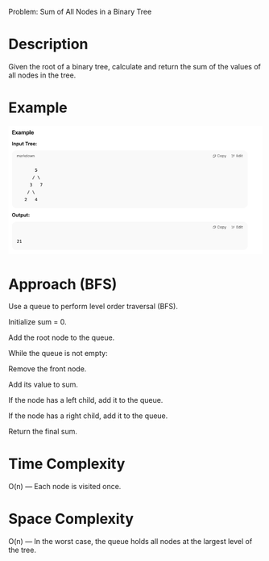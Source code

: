 Problem: Sum of All Nodes in a Binary Tree
# Description
Given the root of a binary tree, calculate and return the sum of the values of all nodes in the tree.

# Example
![Example of the sum of Nodes in the tree](./example.png)


# Approach (BFS)

Use a queue to perform level order traversal (BFS).

Initialize sum = 0.

Add the root node to the queue.

While the queue is not empty:

Remove the front node.

Add its value to sum.

If the node has a left child, add it to the queue.

If the node has a right child, add it to the queue.

Return the final sum.

# Time Complexity

O(n) — Each node is visited once.

# Space Complexity

O(n) — In the worst case, the queue holds all nodes at the largest level of the tree.
